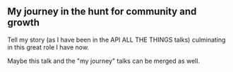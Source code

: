 My journey in the hunt for community and growth
---

Tell my story (as I have been in the API ALL THE THINGS talks) culminating in this great role I have now.

Maybe this talk and the "my journey" talks can be merged as well.
